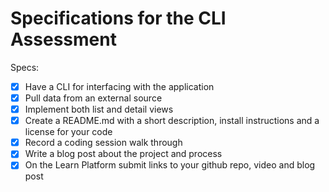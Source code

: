 # Specifications for the CLI Assessment

Specs:
- [x] Have a CLI for interfacing with the application
- [x] Pull data from an external source
- [x] Implement both list and detail views
- [x] Create a README.md with a short description, install instructions and a license for your code
- [x] Record a coding session walk through
- [x] Write a blog post about the project and process
- [x] On the Learn Platform submit links to your github repo, video and blog post
